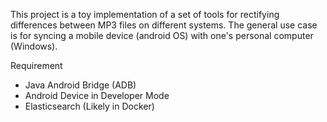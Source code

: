 This project is a toy implementation of a set of tools for rectifying differences between MP3 files on different
systems. The general use case is for syncing a mobile device (android OS) with one's personal computer (Windows).

Requirement

- Java Android Bridge (ADB)
- Android Device in Developer Mode
- Elasticsearch (Likely in Docker)
